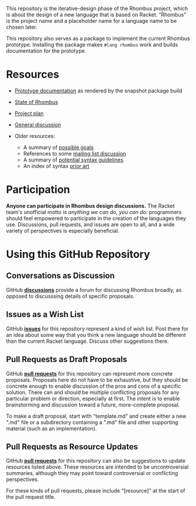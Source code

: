 This repository is the iterative-design phase of the Rhombus project,
which is about the design of a new language that is based on Racket.
“Rhombus” is the project name and a placeholder name for a language
name to be chosen later.

This repository also serves as a package to implement the current
Rhombus prototype. Installing the package makes `#lang rhombus` work
and builds documentation for the prototype.

# Resources

* [Prototype documentation](https://plt.cs.northwestern.edu/pkg-build/doc/rhombus/index.html)
  as rendered by the snapshot package build

* [State of Rhombus](resources/state-of-rhombus.md)

* [Project plan](resources/plan.md)

* [General discussion](https://github.com/racket/rhombus-brainstorming/discussions)

* Older resources:
   - A summary of [possible goals](resources/goals.md)
   - References to some [mailing list discussion](resources/refs.md)
   - A summary of [potential syntax guidelines](resources/syntax-considerations.md)
   - An index of syntax [prior art](resources/prior-art.md)

# Participation

**Anyone can participate in Rhombus design discussions.** The Racket team's
unofficial motto is _anything we can do, you can do:_ programmers should feel
empowered to participate in the creation of the languages they use. Discussions,
pull requests, and issues are open to all, and a wide variety of perspectives is
especially beneficial.

# Using this GitHub Repository

## Conversations as Discussion

GitHub [**discussions**](../../discussions) provide a forum for discussing
Rhombus broadly, as opposed to discusssing details of specific
proposals.


## Issues as a Wish List

GitHub [**issues**](../../issues) for this repository represent a kind of wish list.
Post there for an idea about some way that you think a new language
should be different than the current Racket language. Discuss other
suggestions there.

## Pull Requests as Draft Proposals

GitHub [**pull requests**](../../pulls) for this repository can represent more concrete
proposals. Proposals here do not have to be exhaustive, but they
should be concrete enough to enable discussion of the pros and cons of
a specific solution. There can and should be multiple conflicting
proposals for any particular problem or direction, especially at
first. The intent is to enable brainstorming and discussion toward a
future, more-complete proposal.

To make a draft proposal, start with "template.md" and create either a
new ".md" file or a subdirectory containing a ".md" file and other
supporting material (such as an implementation).

## Pull Requests as Resource Updates

GitHub [**pull requests**](../../pulls) for this repository can also be suggestions
to update resources listed above. These resources are intended to be
uncontroversial summaries, although they may point toward
controversial or conflicting perspectives.

For these kinds of pull requests, please include "[resource]" at the
start of the pull request title.
